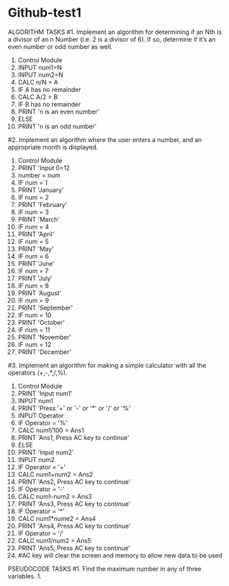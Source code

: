 # Github-test1
ALGORITHM TASKS
#1. Implement an algorithm for determining if an Nth is a divisor of an n Number (i.e. 2 is a divisor of 6). If so, determine if it’s an even number or odd number as well.
1. Control Module
2. INPUT num1=N
3. INPUT num2=N
4. CALC n/N = A
5. IF A has no remainder
6.  CALC A/2 = B
7.   IF B has no remainder
8.    PRINT 'n is an even number'
9. ELSE
10. PRINT 'n is an odd number'

#2. Implement an algorithm where the user enters a number, and an appropriate month is displayed.
1. Control Module
2. PRINT 'Input 0<number>=12
3. number = num
4. IF num = 1
5.  PRINT 'January'
6. IF num = 2
7.  PRINT 'February'
8. IF num = 3
9.  PRINT 'March'
10. IF num = 4
11.  PRINT 'April'
12. IF num = 5
13.  PRINT 'May'
14. IF num = 6
15.  PRINT 'June'
16. IF num = 7
17.  PRINT 'July'
18. IF num = 8
19.  PRINT 'August'
20. IF num = 9
21.  PRINT 'September'
22. IF num = 10
23.  PRINT 'October'
24. IF num = 11
25.  PRINT 'November'
26. IF num = 12
27.  PRINT 'December'

#3. Implement an algorithm for making a simple calculator with all the operators (+,-,*,/,%).
1.  Control Module
2.  PRINT 'Input num1'
3.  INPUT num1
5.  PRINT 'Press '+' or '-' or '*' or '/' or '%'
6.  INPUT Operator
7.  IF Operator = '%'
8.   CALC num1/100 = Ans1
9.    PRINT 'Ans1, Press AC key to continue'
10. ELSE
11.  PRINT 'Input num2'
12.  INPUT num2
13.  IF Operator = '+'
14.   CALC num1+num2 = Ans2
15.   PRINT 'Ans2, Press AC key to continue'
16.  IF Operator = '-'
17.   CALC num1-num2 = Ans3
18.   PRINT 'Ans3, Press AC key to continue'
19.  IF Operator = '*'
20.   CALC num1*nume2 = Ans4
21.   PRINT 'Ans4, Press AC key to continue'
22.  IF Operator = '/'
23.   CALC num1/num2 = Ans5
24.   PRINT 'Ans5, Press AC key to continue'
25. #AC key will clear the screen and memory to allow new data to be used


PSEUDOCODE TASKS
#1. Find the maximum number in any of three variables.
1.
